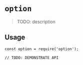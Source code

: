 # `option`

> TODO: description

## Usage

```
const option = require('option');

// TODO: DEMONSTRATE API
```
